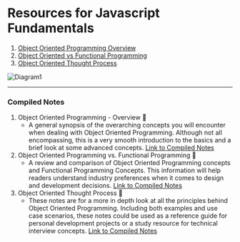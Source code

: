 # Resources for Javascript Fundamentals 
1. [Object Oriented Programming Overview](https://www.amazon.com/Practical-Object-Oriented-Design-Ruby-Addison-Wesley/dp/0321721330)
2. [Object Oriented vs Functional Programming](https://www.oreilly.com/programming/free/object-oriented-vs-functional-programming.csp)
3. [Object Oriented Thought Process](https://www.amazon.com/Object-Oriented-Thought-Process-Developers-Library/dp/0321861272)

![Diagram1](https://proprofs.com/quiz-school/topic_images/p19irtika718sh1sr519mj18svf553.jpg)

---

### Compiled Notes 
1. Object Oriented Programming - Overview 📔 
    * A general synopsis of the overarching concepts you will encounter when dealing with Object Oriented Programming. Although not all encompassing, this is a very smooth introduction to the basics and a brief look at some advanced concepts. [Link to Compiled Notes](https://github.com/Jzbonner/ProgrammingConcepts/blob/master/OOP-Concepts/OOP-Overview.md)
2. Object Oriented Programming vs. Functional Programming 📔
    * A review and comparison of Object Oriented Programming concepts and Functional Programming Concepts. This information will help readers understand industry preferences when it comes to design and development decisions. [Link to Compiled Notes](https://github.com/Jzbonner/ProgrammingConcepts/blob/master/OOP-Concepts/OOvsFPNotes.md)
3. Object Oriented Thought Process 📔
    * These notes are for a more in depth look at all the principles behind Object Oriented Programming. Including both examples and use case scenarios, these notes could be used as a reference guide for personal development projects or a study resource for technical interview concepts. [Link to Compiled Notes](https://github.com/Jzbonner/ProgrammingConcepts/blob/master/OOP-Concepts/OOThoughtProcessNotes.md)

